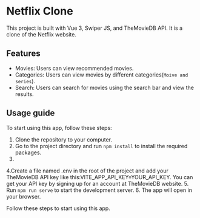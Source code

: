 # Netflix Clone

This project is built with Vue 3, Swiper JS, and TheMovieDB API. It is a clone of the Netflix website.

## Features

- Movies: Users can view recommended movies.
- Categories: Users can view movies by different categories(`Moive and series`).
- Search: Users can search for movies using the search bar and view the results.

## Usage guide

To start using this app, follow these steps:

1. Clone the repository to your computer.
2. Go to the project directory and run `npm install` to install the required packages.
3. 
4.Create a file named .env in the root of the project and add your TheMovieDB API key like this:VITE_APP_API_KEY=YOUR_API_KEY. You can get your API key by signing up for an account at TheMovieDB website.
5. Run `npm run serve` to start the development server.
6. The app will open in your browser.

Follow these steps to start using this app.
